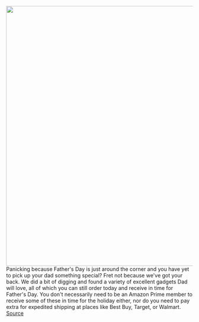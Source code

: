 <img src='https://cdn.vox-cdn.com/thumbor/6svF8WAPjR7vZ759Wu5eaNkBU-o=/0x0:2040x1360/1200x800/filters:focal(857x517:1183x843)/cdn.vox-cdn.com/uploads/chorus_image/image/70981382/RoamSidetable.0.jpg' width='700px' /><br/>
Panicking because Father's Day is just around the corner and you have yet to pick up your dad something special? Fret not because we've got your back. We did a bit of digging and found a variety of excellent gadgets Dad will love, all of which you can still order today and receive in time for Father's Day. You don't necessarily need to be an Amazon Prime member to receive some of these in time for the holiday either, nor do you need to pay extra for expedited shipping at places like Best Buy, Target, or Walmart.
<a href='https://www.theverge.com/23166684/fathers-day-tech-gifts-ideas-amazon-kindle-best-buy-apple-deal-sale'> Source <a/>